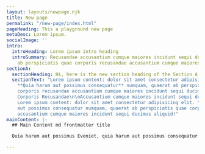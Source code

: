 ```yaml
---
layout: layouts/newpage.njk
title: New page
permalink: "/new-page/index.html"
pageHeading: This a playground new page
metaDesc: Lorem ipsum.
socialImage: ''
intro:
  introHeading: Lorem ipsum intro heading
  introSummary: Recusandae accusantium cumque maiores incidunt sequi ducimus quaerat
    ab perspiciatis quae corporis recusandae accusantium cumque maiores incidunt sequi.
sectionA:
  sectionHeading: Hi, here is the new section heading of the Section A
  sectionText: "Lorem ipsum content: dolor sit amet consectetur adipisicing elit.
    **Quia harum aut possimus consequatur** numquam, quaerat ab perspiciatis quae
    corporis recusandae accusantium cumque maiores incidunt sequi ducimus aliquid!\n\n###
    Corporis Recusandae\n\nAccusantium cumque maiores incidunt sequi ducimus aliquid!
    Lorem ipsum content: dolor sit amet consectetur adipisicing elit. \n\nQuia harum
    aut possimus consequatur numquam, quaerat ab perspiciatis quae corporis recusandae
    accusantium cumque maiores incidunt sequi ducimus aliquid!"
mainContent: |-
  ## Main Content md frontmatter title

  Quia harum aut possimus Eveniet, quia harum aut possimus consequatur numquam, quaerat ab perspiciatisquae corporis recusandae accusantium cumque maiores incidunt sequi ducimus consequatur numquam, quaerat ab perspiciatis quae corporis recusandae accusantium cumque **maiores incidunt** sequi ducimus aliquid!

---
```


